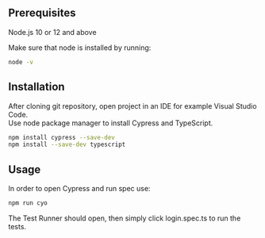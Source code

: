 ## Prerequisites

Node.js 10 or 12 and above

Make sure that node is installed by running:
```bash
node -v
```

## Installation

After cloning git repository, open project in an IDE for example Visual Studio Code.\
Use node package manager to install Cypress and TypeScript.

```bash
npm install cypress --save-dev
npm install --save-dev typescript
```
## Usage

In order to open Cypress and run spec use:

```bash
npm run cyo
```

The Test Runner should open, then simply click login.spec.ts to run the tests.

